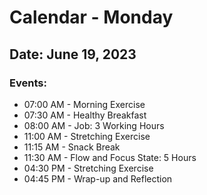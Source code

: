# Calendar - Monday

## Date: June 19, 2023

### Events:
- 07:00 AM - Morning Exercise
- 07:30 AM - Healthy Breakfast
- 08:00 AM - Job: 3 Working Hours
- 11:00 AM - Stretching Exercise
- 11:15 AM - Snack Break
- 11:30 AM - Flow and Focus State: 5 Hours
- 04:30 PM - Stretching Exercise
- 04:45 PM - Wrap-up and Reflection
